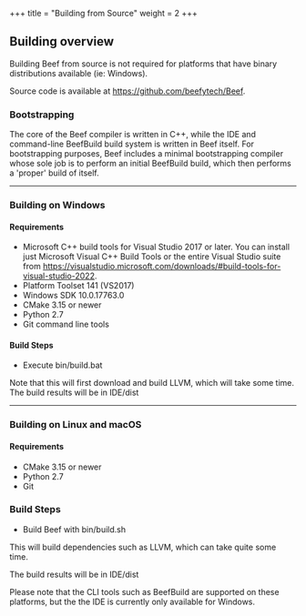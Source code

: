 +++
title = "Building from Source"
weight = 2
+++

## Building overview

Building Beef from source is not required for platforms that have binary distributions available (ie: Windows). 

Source code is available at https://github.com/beefytech/Beef.

### Bootstrapping

The core of the Beef compiler is written in C++, while the IDE and command-line BeefBuild build system is written in Beef itself. For bootstrapping purposes, Beef includes a minimal bootstrapping compiler whose sole job is to perform an initial BeefBuild build, which then performs a 'proper' build of itself.

---

### Building on Windows

#### Requirements

* Microsoft C++ build tools for Visual Studio 2017 or later. You can install just Microsoft Visual C++ Build Tools or the entire Visual Studio suite from https://visualstudio.microsoft.com/downloads/#build-tools-for-visual-studio-2022.
* Platform Toolset 141 (VS2017)
* Windows SDK 10.0.17763.0
* CMake 3.15 or newer
* Python 2.7
* Git command line tools

#### Build Steps
* Execute bin/build.bat

Note that this will first download and build LLVM, which will take some time.
The build results will be in IDE/dist

---

### Building on Linux and macOS

#### Requirements

* CMake 3.15 or newer
* Python 2.7
* Git

### Build Steps

* Build Beef with bin/build.sh

This will build dependencies such as LLVM, which can take quite some time.

The build results will be in IDE/dist

Please note that the CLI tools such as BeefBuild are supported on these platforms, but the the IDE is currently only available for Windows.